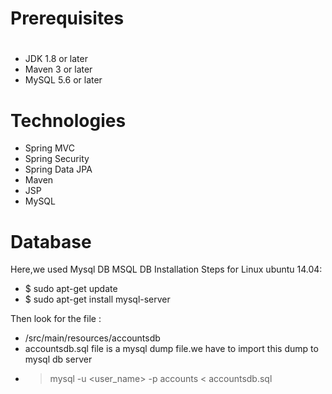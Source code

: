 # Prerequisites
#
- JDK 1.8 or later
- Maven 3 or later
- MySQL 5.6 or later

# Technologies
- Spring MVC
- Spring Security
- Spring Data JPA
- Maven
- JSP
- MySQL
# Database
Here,we used Mysql DB
MSQL DB Installation Steps for Linux ubuntu 14.04:
- $ sudo apt-get update
- $ sudo apt-get install mysql-server

Then look for the file :
- /src/main/resources/accountsdb
- accountsdb.sql file is a mysql dump file.we have to import this dump to mysql db server
- > mysql -u <user_name> -p accounts < accountsdb.sql
